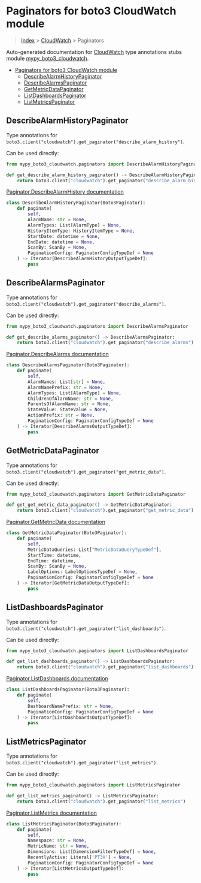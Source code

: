 # Paginators for boto3 CloudWatch module

> [Index](../index.md) > [CloudWatch](./index.md) > Paginators

Auto-generated documentation for [CloudWatch](https://boto3.amazonaws.com/v1/documentation/api/latest/reference/services/cloudwatch.html#CloudWatch)
type annotations stubs module [mypy_boto3_cloudwatch](https://pypi.org/project/mypy-boto3-cloudwatch/).

- [Paginators for boto3 CloudWatch module](#paginators-for-boto3-cloudwatch-module)
  - [DescribeAlarmHistoryPaginator](#describealarmhistorypaginator)
  - [DescribeAlarmsPaginator](#describealarmspaginator)
  - [GetMetricDataPaginator](#getmetricdatapaginator)
  - [ListDashboardsPaginator](#listdashboardspaginator)
  - [ListMetricsPaginator](#listmetricspaginator)

## DescribeAlarmHistoryPaginator

Type annotations for `boto3.client("cloudwatch").get_paginator("describe_alarm_history")`.

Can be used directly:

```python
from mypy_boto3_cloudwatch.paginators import DescribeAlarmHistoryPaginator

def get_describe_alarm_history_paginator() -> DescribeAlarmHistoryPaginator:
    return boto3.client("cloudwatch").get_paginator("describe_alarm_history")
```

[Paginator.DescribeAlarmHistory documentation](https://boto3.amazonaws.com/v1/documentation/api/latest/reference/services/cloudwatch.html#CloudWatch.Paginator.DescribeAlarmHistory)

```python
class DescribeAlarmHistoryPaginator(Boto3Paginator):
    def paginate(
        self,
        AlarmName: str = None,
        AlarmTypes: List[AlarmType] = None,
        HistoryItemType: HistoryItemType = None,
        StartDate: datetime = None,
        EndDate: datetime = None,
        ScanBy: ScanBy = None,
        PaginationConfig: PaginatorConfigTypeDef = None
    ) -> Iterator[DescribeAlarmHistoryOutputTypeDef]:
        pass
```
## DescribeAlarmsPaginator

Type annotations for `boto3.client("cloudwatch").get_paginator("describe_alarms")`.

Can be used directly:

```python
from mypy_boto3_cloudwatch.paginators import DescribeAlarmsPaginator

def get_describe_alarms_paginator() -> DescribeAlarmsPaginator:
    return boto3.client("cloudwatch").get_paginator("describe_alarms")
```

[Paginator.DescribeAlarms documentation](https://boto3.amazonaws.com/v1/documentation/api/latest/reference/services/cloudwatch.html#CloudWatch.Paginator.DescribeAlarms)

```python
class DescribeAlarmsPaginator(Boto3Paginator):
    def paginate(
        self,
        AlarmNames: List[str] = None,
        AlarmNamePrefix: str = None,
        AlarmTypes: List[AlarmType] = None,
        ChildrenOfAlarmName: str = None,
        ParentsOfAlarmName: str = None,
        StateValue: StateValue = None,
        ActionPrefix: str = None,
        PaginationConfig: PaginatorConfigTypeDef = None
    ) -> Iterator[DescribeAlarmsOutputTypeDef]:
        pass
```
## GetMetricDataPaginator

Type annotations for `boto3.client("cloudwatch").get_paginator("get_metric_data")`.

Can be used directly:

```python
from mypy_boto3_cloudwatch.paginators import GetMetricDataPaginator

def get_get_metric_data_paginator() -> GetMetricDataPaginator:
    return boto3.client("cloudwatch").get_paginator("get_metric_data")
```

[Paginator.GetMetricData documentation](https://boto3.amazonaws.com/v1/documentation/api/latest/reference/services/cloudwatch.html#CloudWatch.Paginator.GetMetricData)

```python
class GetMetricDataPaginator(Boto3Paginator):
    def paginate(
        self,
        MetricDataQueries: List["MetricDataQueryTypeDef"],
        StartTime: datetime,
        EndTime: datetime,
        ScanBy: ScanBy = None,
        LabelOptions: LabelOptionsTypeDef = None,
        PaginationConfig: PaginatorConfigTypeDef = None
    ) -> Iterator[GetMetricDataOutputTypeDef]:
        pass
```
## ListDashboardsPaginator

Type annotations for `boto3.client("cloudwatch").get_paginator("list_dashboards")`.

Can be used directly:

```python
from mypy_boto3_cloudwatch.paginators import ListDashboardsPaginator

def get_list_dashboards_paginator() -> ListDashboardsPaginator:
    return boto3.client("cloudwatch").get_paginator("list_dashboards")
```

[Paginator.ListDashboards documentation](https://boto3.amazonaws.com/v1/documentation/api/latest/reference/services/cloudwatch.html#CloudWatch.Paginator.ListDashboards)

```python
class ListDashboardsPaginator(Boto3Paginator):
    def paginate(
        self,
        DashboardNamePrefix: str = None,
        PaginationConfig: PaginatorConfigTypeDef = None
    ) -> Iterator[ListDashboardsOutputTypeDef]:
        pass
```
## ListMetricsPaginator

Type annotations for `boto3.client("cloudwatch").get_paginator("list_metrics")`.

Can be used directly:

```python
from mypy_boto3_cloudwatch.paginators import ListMetricsPaginator

def get_list_metrics_paginator() -> ListMetricsPaginator:
    return boto3.client("cloudwatch").get_paginator("list_metrics")
```

[Paginator.ListMetrics documentation](https://boto3.amazonaws.com/v1/documentation/api/latest/reference/services/cloudwatch.html#CloudWatch.Paginator.ListMetrics)

```python
class ListMetricsPaginator(Boto3Paginator):
    def paginate(
        self,
        Namespace: str = None,
        MetricName: str = None,
        Dimensions: List[DimensionFilterTypeDef] = None,
        RecentlyActive: Literal['PT3H'] = None,
        PaginationConfig: PaginatorConfigTypeDef = None
    ) -> Iterator[ListMetricsOutputTypeDef]:
        pass
```